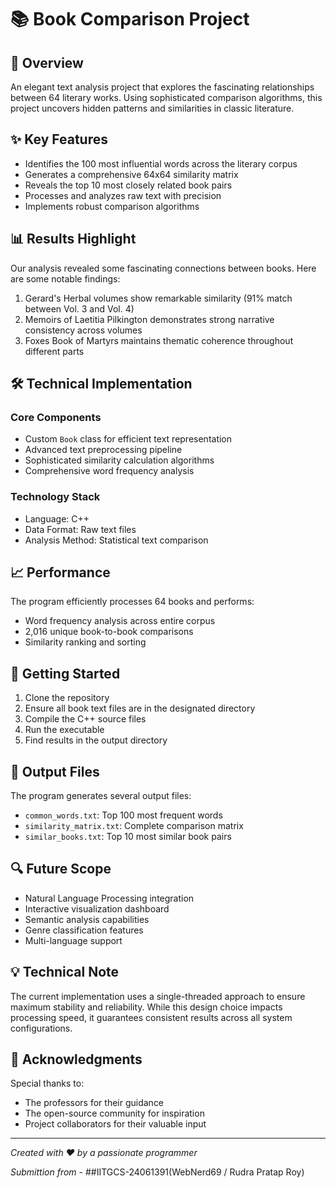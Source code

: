 # 📚 Book Comparison Project

## 🎯 Overview

An elegant text analysis project that explores the fascinating relationships between 64 literary works. Using sophisticated comparison algorithms, this project uncovers hidden patterns and similarities in classic literature.

## ✨ Key Features

- Identifies the 100 most influential words across the literary corpus
- Generates a comprehensive 64x64 similarity matrix
- Reveals the top 10 most closely related book pairs
- Processes and analyzes raw text with precision
- Implements robust comparison algorithms

## 📊 Results Highlight

Our analysis revealed some fascinating connections between books. Here are some notable findings:

1. Gerard's Herbal volumes show remarkable similarity (91% match between Vol. 3 and Vol. 4)
2. Memoirs of Laetitia Pilkington demonstrates strong narrative consistency across volumes
3. Foxes Book of Martyrs maintains thematic coherence throughout different parts

## 🛠️ Technical Implementation

### Core Components
- Custom `Book` class for efficient text representation
- Advanced text preprocessing pipeline
- Sophisticated similarity calculation algorithms
- Comprehensive word frequency analysis

### Technology Stack
- Language: C++
- Data Format: Raw text files
- Analysis Method: Statistical text comparison

## 📈 Performance

The program efficiently processes 64 books and performs:
- Word frequency analysis across entire corpus
- 2,016 unique book-to-book comparisons
- Similarity ranking and sorting

## 🚀 Getting Started

1. Clone the repository
2. Ensure all book text files are in the designated directory
3. Compile the C++ source files
4. Run the executable
5. Find results in the output directory

## 📝 Output Files

The program generates several output files:
- `common_words.txt`: Top 100 most frequent words
- `similarity_matrix.txt`: Complete comparison matrix
- `similar_books.txt`: Top 10 most similar book pairs

## 🔍 Future Scope

- Natural Language Processing integration
- Interactive visualization dashboard
- Semantic analysis capabilities
- Genre classification features
- Multi-language support

## 💡 Technical Note

The current implementation uses a single-threaded approach to ensure maximum stability and reliability. While this design choice impacts processing speed, it guarantees consistent results across all system configurations.

## 🤝 Acknowledgments

Special thanks to:
- The professors for their guidance
- The open-source community for inspiration
- Project collaborators for their valuable input

---
*Created with ❤️ by a passionate programmer*

*Submittion from* - ##IITGCS-24061391(WebNerd69 / Rudra Pratap Roy)
